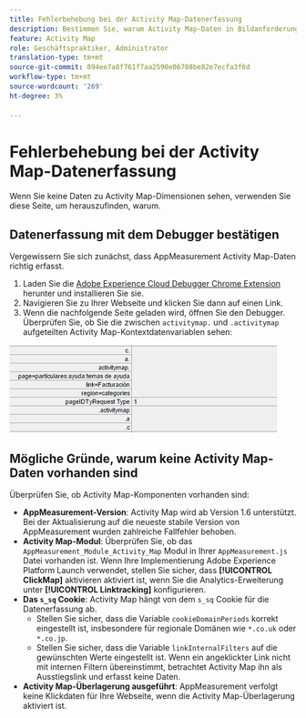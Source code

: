 ```yaml
---
title: Fehlerbehebung bei der Activity Map-Datenerfassung
description: Bestimmen Sie, warum Activity Map-Daten in Bildanforderungen nicht angezeigt werden können.
feature: Activity Map
role: Geschäftspraktiker, Administrator
translation-type: tm+mt
source-git-commit: 894ee7a8f761f7aa2590e06708be82e7ecfa3f6d
workflow-type: tm+mt
source-wordcount: '269'
ht-degree: 3%

---
```



# Fehlerbehebung bei der Activity Map-Datenerfassung

Wenn Sie keine Daten zu Activity Map-Dimensionen sehen, verwenden Sie diese Seite, um herauszufinden, warum.

## Datenerfassung mit dem Debugger bestätigen

Vergewissern Sie sich zunächst, dass AppMeasurement Activity Map-Daten richtig erfasst.

1. Laden Sie die [Adobe Experience Cloud Debugger Chrome Extension](https://docs.adobe.com/content/help/de-DE/debugger/using/experience-cloud-debugger.html) herunter und installieren Sie sie.
2. Navigieren Sie zu Ihrer Webseite und klicken Sie dann auf einen Link.
3. Wenn die nachfolgende Seite geladen wird, öffnen Sie den Debugger. Überprüfen Sie, ob Sie die zwischen `activitymap.` und `.activitymap` aufgeteilten Activity Map-Kontextdatenvariablen sehen:

![Debugging-Daten](assets/debugger.png)

## Mögliche Gründe, warum keine Activity Map-Daten vorhanden sind

Überprüfen Sie, ob Activity Map-Komponenten vorhanden sind:

* **AppMeasurement-Version**: Activity Map wird ab Version 1.6 unterstützt. Bei der Aktualisierung auf die neueste stabile Version von AppMeasurement wurden zahlreiche Fallfehler behoben.
* **Activity Map-Modul**: Überprüfen Sie, ob das  `AppMeasurement_Module_Activity_Map` Modul in Ihrer  `AppMeasurement.js` Datei vorhanden ist. Wenn Ihre Implementierung Adobe Experience Platform Launch verwendet, stellen Sie sicher, dass **[!UICONTROL ClickMap]** aktivieren aktiviert ist, wenn Sie die Analytics-Erweiterung unter **[!UICONTROL Linktracking]** konfigurieren.
* **Das  `s_sq` Cookie**: Activity Map hängt von dem  `s_sq` Cookie für die Datenerfassung ab.
   * Stellen Sie sicher, dass die Variable `cookieDomainPeriods` korrekt eingestellt ist, insbesondere für regionale Domänen wie `*.co.uk` oder `*.co.jp`.
   * Stellen Sie sicher, dass die Variable `linkInternalFilters` auf die gewünschten Werte eingestellt ist. Wenn ein angeklickter Link nicht mit internen Filtern übereinstimmt, betrachtet Activity Map ihn als Ausstiegslink und erfasst keine Daten.
* **Activity Map-Überlagerung ausgeführt**: AppMeasurement verfolgt keine Klickdaten für Ihre Webseite, wenn die Activity Map-Überlagerung aktiviert ist.
